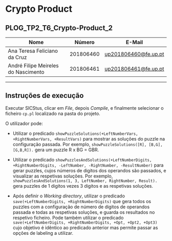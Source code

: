 # Crypto Product

## PLOG_TP2_T6_Crypto-Product_2
| Nome             | Número    | E-Mail               |
| ---------------- | --------- | ---------------------|
| Ana Teresa Feliciano da Cruz  | 201806460 | up201806460@fe.up.pt |
| André Filipe Meireles do Nascimento | 201806461 | up201806461@fe.up.pt |

---

## Instruções de execução

Executar SICStus, clicar em _File_, depois _Compile_, e finalmente selecionar o ficheiro `cp.pl` localizado na pasta do projeto.

O utilizador pode:

- Utilizar o predicado `showPuzzleSolutions(+LeftNumberVars, +RightNumberVars, +ResultVars)` para mostrar as soluções do puzzle na configuração passada. Por exemplo,  `showPuzzleSolutions([R], [B,G], [G,B,R]).` gera um puzzle R x BG = GBR.

- Utilizar o predicado `showPuzzlesAndSolutions(+LeftNumberDigits, +RightNumberDigits, -LeftNumber, -RightNumber, -ResultNumber)` para gerar puzzles, cujos números de digitos dos operandos são passados, e visualizar as respetivas soluções. Por exemplo, `showPuzzlesAndSolutions(1, 3, LeftNumber, RightNumber, Result).` gera puzzles de 1 digitos vezes 3 digitos e as respetivas soluções.

- Após definir o _Working directory_, utilizar o predicado `save(+LeftNumberDigits, +RightNumberDigits)` que gera todos os puzzles com a configuração de número de digitos de operandos passada e todas as respetivas soluções, e guarda os resultados no respetivo ficheiro. Pode também utilizar o predicado `save(+LeftNumberDigits, +RightNumberDigits, +Opt, +Opt2, +Opt3)` cujo objetivo é idêntico ao predicado anterior mas permite passar as opções de labeling a utilizar.